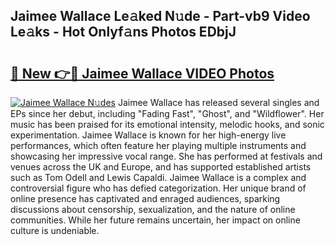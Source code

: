 ## Jaimee Wallace Le𝚊ked N𝚞de - Part-vb9 Video Le𝚊ks - Hot Onlyf𝚊ns Photos EDbjJ

# <h2><a href="http://ac44877.deff.icu/?id=Jaimee+Wallace">🔗 New 👉🔴 Jaimee Wallace VIDEO Photos</a></h2>

[![Jaimee Wallace N𝚞des](https://i.imgur.com/rIISA9y.gif)](http://ac44877.deff.icu/?id=Jaimee+Wallace)
Jaimee Wallace has released several singles and EPs since her debut, including "Fading Fast", "Ghost", and "Wildflower". Her music has been praised for its emotional intensity, melodic hooks, and sonic experimentation. Jaimee Wallace is known for her high-energy live performances, which often feature her playing multiple instruments and showcasing her impressive vocal range. She has performed at festivals and venues across the UK and Europe, and has supported established artists such as Tom Odell and Lewis Capaldi. Jaimee Wallace is a complex and controversial figure who has defied categorization. Her unique brand of online presence has captivated and enraged audiences, sparking discussions about censorship, sexualization, and the nature of online communities. While her future remains uncertain, her impact on online culture is undeniable.
